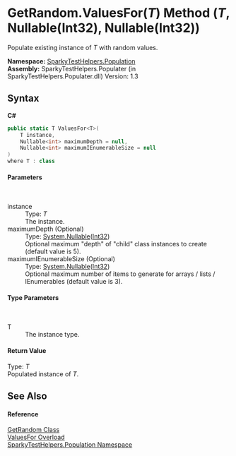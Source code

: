 # GetRandom.ValuesFor(*T*) Method (*T*, Nullable(Int32), Nullable(Int32))
 

Populate existing instance of *T* with random values.

**Namespace:**&nbsp;<a href="N_SparkyTestHelpers_Population.md">SparkyTestHelpers.Population</a><br />**Assembly:**&nbsp;SparkyTestHelpers.Populater (in SparkyTestHelpers.Populater.dll) Version: 1.3

## Syntax

**C#**<br />
``` C#
public static T ValuesFor<T>(
	T instance,
	Nullable<int> maximumDepth = null,
	Nullable<int> maximumIEnumerableSize = null
)
where T : class

```


#### Parameters
&nbsp;<dl><dt>instance</dt><dd>Type: *T*<br />The instance.</dd><dt>maximumDepth (Optional)</dt><dd>Type: <a href="http://msdn2.microsoft.com/en-us/library/b3h38hb0" target="_blank">System.Nullable</a>(<a href="http://msdn2.microsoft.com/en-us/library/td2s409d" target="_blank">Int32</a>)<br />Optional maximum "depth" of "child" class instances to create (default value is 5).</dd><dt>maximumIEnumerableSize (Optional)</dt><dd>Type: <a href="http://msdn2.microsoft.com/en-us/library/b3h38hb0" target="_blank">System.Nullable</a>(<a href="http://msdn2.microsoft.com/en-us/library/td2s409d" target="_blank">Int32</a>)<br />Optional maximum number of items to generate for arrays / lists / IEnumerables (default value is 3).</dd></dl>

#### Type Parameters
&nbsp;<dl><dt>T</dt><dd>The instance type.</dd></dl>

#### Return Value
Type: *T*<br />Populated instance of *T*.

## See Also


#### Reference
<a href="T_SparkyTestHelpers_Population_GetRandom.md">GetRandom Class</a><br /><a href="Overload_SparkyTestHelpers_Population_GetRandom_ValuesFor.md">ValuesFor Overload</a><br /><a href="N_SparkyTestHelpers_Population.md">SparkyTestHelpers.Population Namespace</a><br />